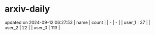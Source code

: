 # arxiv-daily
updated on 2024-09-12 06:27:53
| name | count |
| - | - |
| user_1 | 37 |
| user_2 | 22 |
| user_0 | 113 |
